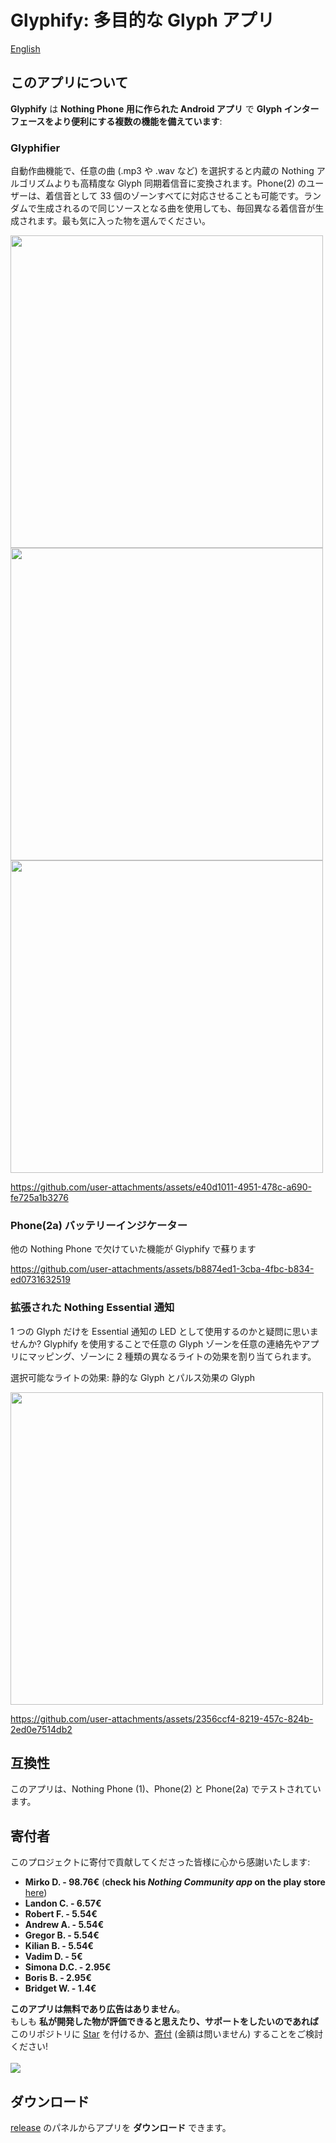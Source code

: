 # Glyphify: 多目的な Glyph アプリ
[English](./README.md)
## このアプリについて
**Glyphify** は **Nothing Phone 用に作られた Android アプリ** で **Glyph インターフェースをより便利にする複数の機能を備えています**:

### Glyphifier
自動作曲機能で、任意の曲 (.mp3 や .wav など) を選択すると内蔵の Nothing アルゴリズムよりも高精度な Glyph 同期着信音に変換されます。Phone(2) のユーザーは、着信音として 33 個のゾーンすべてに対応させることも可能です。ランダムで生成されるので同じソースとなる曲を使用しても、毎回異なる着信音が生成されます。最も気に入った物を選んでください。

<img src="https://github.com/user-attachments/assets/82a9f489-7ad8-4b62-b2b4-553003d9c253" height="500">
<img src="https://github.com/user-attachments/assets/6c6a1d89-f3b0-4d40-b2a8-59403ba72e1e" height="500">
<img src="https://github.com/user-attachments/assets/f236b849-a82f-4c6f-92a6-a43fd93650d3" height="500">

https://github.com/user-attachments/assets/e40d1011-4951-478c-a690-fe725a1b3276

### Phone(2a) バッテリーインジケーター
他の Nothing Phone で欠けていた機能が Glyphify で蘇ります

https://github.com/user-attachments/assets/b8874ed1-3cba-4fbc-b834-ed0731632519

### 拡張された Nothing Essential 通知
1 つの Glyph だけを Essential 通知の LED として使用するのかと疑問に思いませんか?
Glyphify を使用することで任意の Glyph ゾーンを任意の連絡先やアプリにマッピング、ゾーンに 2 種類の異なるライトの効果を割り当てられます。

選択可能なライトの効果: 静的な Glyph とパルス効果の Glyph

<img src="https://github.com/user-attachments/assets/590fc34b-98b2-4324-a51e-1a8484d0b9aa" height="500">

https://github.com/user-attachments/assets/2356ccf4-8219-457c-824b-2ed0e7514db2

## 互換性
このアプリは、Nothing Phone (1)、Phone(2) と Phone(2a) でテストされています。

## 寄付者

このプロジェクトに寄付で貢献してくださった皆様に心から感謝いたします:
- **Mirko D. - 98.76€**  (**check his _Nothing Community app_ on the play store** [here](https://play.google.com/store/apps/details?id=com.nothing.news))
- **Landon C. - 6.57€**
- **Robert F. - 5.54€**
- **Andrew A. - 5.54€**
- **Gregor B. - 5.54€**
- **Kilian B. - 5.54€**
- **Vadim D. - 5€**
- **Simona D.C. - 2.95€**
- **Boris B. - 2.95€**
- **Bridget W. - 1.4€**


**このアプリは無料であり広告はありません**。\
もしも **私が開発した物が評価できると思えたり、サポートをしたいのであれば** このリポジトリに <ins>Star</ins> を付けるか、<ins>寄付</ins> (金額は問いません) することをご検討ください!
<br><br>
[![](https://www.paypalobjects.com/en_US/i/btn/btn_donateCC_LG.gif)](https://www.paypal.com/donate/?hosted_button_id=HJU8Y7F34Z6TL)

## ダウンロード

[release](https://github.com/Fr4nKB/Glyphify/releases/latest) のパネルからアプリを **ダウンロード** できます。
